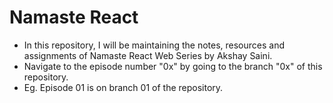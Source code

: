 # Namaste React

- In this repository, I will be maintaining the notes, resources and assignments of Namaste React Web Series by Akshay Saini.
- Navigate to the episode number "0x" by going to the branch "0x" of this repository.
- Eg. Episode 01 is on branch 01 of the repository.

